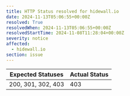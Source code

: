 ```yaml
---
title: HTTP Status resolved for hidewall.io
date: 2024-11-13T05:06:55+00:00Z
resolved: True
resolvedWhen: 2024-11-13T05:06:55+00:00Z
resolvedStartTime: 2024-11-08T11:28:04+00:00Z
severity: notice
affected:
  - hidewall.io
section: issue
---
```


| Expected Statuses | Actual Status  |
|-------------------|----------------|
| 200, 301, 302, 403 | 403 |
